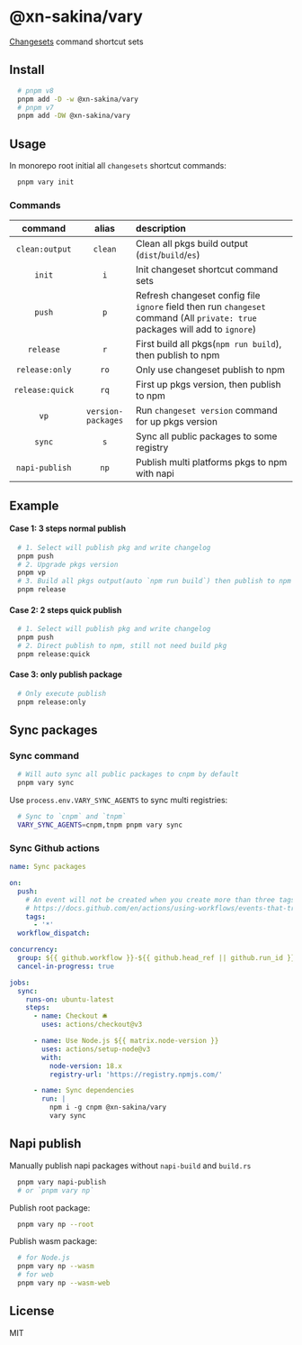 # @xn-sakina/vary

[Changesets](https://github.com/changesets/changesets) command shortcut sets

## Install

```bash
  # pnpm v8
  pnpm add -D -w @xn-sakina/vary
  # pnpm v7
  pnpm add -DW @xn-sakina/vary
```

## Usage

In monorepo root initial all `changesets` shortcut commands:

```bash
  pnpm vary init
```

### Commands

command|alias|description
:-:|:-:|:-
`clean:output`|`clean`|Clean all pkgs build output (`dist`/`build`/`es`)
`init`|`i`|Init changeset shortcut command sets
`push`|`p`|Refresh changeset config file `ignore` field then run `changeset` command (All `private: true` packages will add to `ignore`)
`release`|`r`|First build all pkgs(`npm run build`), then publish to npm
`release:only`|`ro`|Only use changeset publish to npm
`release:quick`|`rq`|First up pkgs version, then publish to npm
`vp`|`version-packages`|Run `changeset version` command for up pkgs version
`sync`|`s`|Sync all public packages to some registry
`napi-publish`|`np`|Publish multi platforms pkgs to npm with napi

## Example

#### Case 1: 3 steps normal publish

```bash
  # 1. Select will publish pkg and write changelog 
  pnpm push
  # 2. Upgrade pkgs version
  pnpm vp
  # 3. Build all pkgs output(auto `npm run build`) then publish to npm
  pnpm release
```

#### Case 2: 2 steps quick publish

```bash
  # 1. Select will publish pkg and write changelog 
  pnpm push
  # 2. Direct publish to npm, still not need build pkg
  pnpm release:quick
```

#### Case 3: only publish package

```bash
  # Only execute publish
  pnpm release:only
```

## Sync packages

### Sync command

```bash
  # Will auto sync all public packages to cnpm by default
  pnpm vary sync
```

Use `process.env.VARY_SYNC_AGENTS` to sync multi registries:

```bash
  # Sync to `cnpm` and `tnpm`
  VARY_SYNC_AGENTS=cnpm,tnpm pnpm vary sync
```

### Sync Github actions

```yml
name: Sync packages

on:
  push:
    # An event will not be created when you create more than three tags at once.
    # https://docs.github.com/en/actions/using-workflows/events-that-trigger-workflows#create
    tags:
      - '*'
  workflow_dispatch:

concurrency:
  group: ${{ github.workflow }}-${{ github.head_ref || github.run_id }}
  cancel-in-progress: true

jobs:
  sync:
    runs-on: ubuntu-latest
    steps:
      - name: Checkout 🛎️
        uses: actions/checkout@v3

      - name: Use Node.js ${{ matrix.node-version }}
        uses: actions/setup-node@v3
        with:
          node-version: 18.x
          registry-url: 'https://registry.npmjs.com/'

      - name: Sync dependencies
        run: |
          npm i -g cnpm @xn-sakina/vary
          vary sync
```

## Napi publish

Manually publish napi packages without `napi-build` and `build.rs`

```bash
  pnpm vary napi-publish
  # or `pnpm vary np`
```

Publish root package:

```bash
  pnpm vary np --root
```

Publish wasm package:

```bash
  # for Node.js
  pnpm vary np --wasm
  # for web
  pnpm vary np --wasm-web
```

## License

MIT
